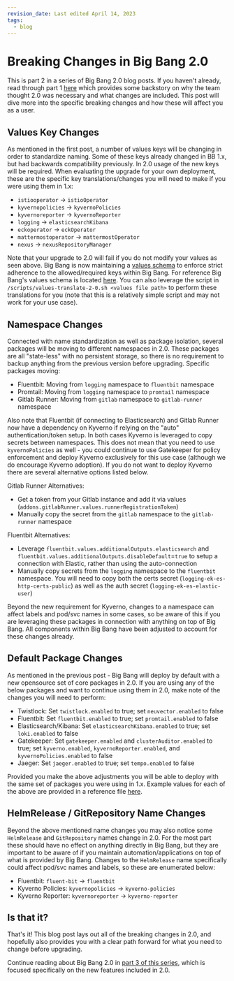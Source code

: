 ```yaml
---
revision_date: Last edited April 14, 2023
tags:
  - blog
---
```


# Breaking Changes in Big Bang 2.0

This is part 2 in a series of Big Bang 2.0 blog posts. If you haven't already, read through part 1 [here](./big-bang-2-0.md) which provides some backstory on why the team thought 2.0 was necessary and what changes are included. This post will dive more into the specific breaking changes and how these will affect you as a user.

## Values Key Changes

As mentioned in the first post, a number of values keys will be changing in order to standardize naming. Some of these keys already changed in BB 1.x, but had backwards compatibility previously. In 2.0 usage of the new keys will be required. When evaluating the upgrade for your own deployment, these are the specific key translations/changes you will need to make if you were using them in 1.x:
- `istiooperator` -> `istioOperator`
- `kyvernopolicies` -> `kyvernoPolicies`
- `kyvernoreporter` -> `kyvernoReporter`
- `logging` -> `elasticsearchKibana`
- `eckoperator` -> `eckOperator`
- `mattermostoperator` -> `mattermostOperator`
- `nexus` -> `nexusRepositoryManager`

Note that your upgrade to 2.0 will fail if you do not modify your values as seen above. Big Bang is now maintaining a [values schema](https://helm.sh/docs/topics/charts/#schema-files) to enforce strict adherence to the allowed/required keys within Big Bang. For reference Big Bang's values schema is located [here](https://repo1.dso.mil/big-bang/bigbang/-/blob/master/chart/values.schema.json). You can also leverage the script in `/scripts/values-translate-2-0.sh <values file path>` to perform these translations for you (note that this is a relatively simple script and may not work for your use case).

## Namespace Changes

Connected with name standardization as well as package isolation, several packages will be moving to different namespaces in 2.0. These packages are all "state-less" with no persistent storage, so there is no requirement to backup anything from the previous version before upgrading. Specific packages moving:
- Fluentbit: Moving from `logging` namespace to `fluentbit` namespace
- Promtail: Moving from `logging` namespace to `promtail` namespace
- Gitlab Runner: Moving from `gitlab` namespace to `gitlab-runner` namespace

Also note that Fluentbit (if connecting to Elasticsearch) and Gitlab Runner now have a dependency on Kyverno if relying on the "auto" authentication/token setup. In both cases Kyverno is leveraged to copy secrets between namespaces. This does not mean that you need to use `kyvernoPolicies` as well - you could continue to use Gatekeeper for policy enforcement and deploy Kyverno exclusively for this use case (although we do encourage Kyverno adoption). If you do not want to deploy Kyverno there are several alternative options listed below.

Gitlab Runner Alternatives:
- Get a token from your Gitlab instance and add it via values (`addons.gitlabRunner.values.runnerRegistrationToken`)
- Manually copy the secret from the `gitlab` namespace to the `gitlab-runner` namespace

Fluentbit Alternatives:
- Leverage `fluentbit.values.additionalOutputs.elasticsearch` and `fluentbit.values.additionalOutputs.disableDefault`=`true` to setup a connection with Elastic, rather than using the auto-connection
- Manually copy secrets from the `logging` namespace to the `fluentbit` namespace. You will need to copy both the certs secret (`logging-ek-es-http-certs-public`) as well as the auth secret (`logging-ek-es-elastic-user`)

Beyond the new requirement for Kyverno, changes to a namespace can affect labels and pod/svc names in some cases, so be aware of this if you are leveraging these packages in connection with anything on top of Big Bang. All components within Big Bang have been adjusted to account for these changes already.

## Default Package Changes

As mentioned in the previous post - Big Bang will deploy by default with a new opensource set of core packages in 2.0. If you are using any of the below packages and want to continue using them in 2.0, make note of the changes you will need to perform:
- Twistlock: Set `twistlock.enabled` to true; set `neuvector.enabled` to false
- Fluentbit: Set `fluentbit.enabled` to true; set `promtail.enabled` to false
- Elasticsearch/Kibana: Set `elasticsearchKibana.enabled` to true; set `loki.enabled` to false
- Gatekeeper: Set `gatekeeper.enabled` and `clusterAuditor.enabled` to true; set `kyverno.enabled`, `kyvernoReporter.enabled`, and `kyvernoPolicies.enabled` to false
- Jaeger: Set `jaeger.enabled` to true; set `tempo.enabled` to false

Provided you make the above adjustments you will be able to deploy with the same set of packages you were using in 1.x. Example values for each of the above are provided in a reference file [here](../docs/reference/configs/example/core-packages-1-x.yaml).

## HelmRelease / GitRepository Name Changes

Beyond the above mentioned name changes you may also notice some `HelmRelease` and `GitRepository` names change in 2.0. For the most part these should have no effect on anything directly in Big Bang, but they are important to be aware of if you maintain automation/applications on top of what is provided by Big Bang. Changes to the `HelmRelease` name specifically could affect pod/svc names and labels, so these are enumerated below:
- Fluentbit: `fluent-bit` -> `fluentbit`
- Kyverno Policies: `kyvernopolicies` -> `kyverno-policies`
- Kyverno Reporter: `kyvernoreporter` -> `kyverno-reporter`

## Is that it?

That's it! This blog post lays out all of the breaking changes in 2.0, and hopefully also provides you with a clear path forward for what you need to change before upgrading.

Continue reading about Big Bang 2.0 in [part 3 of this series](./2-0-new-features.md), which is focused specifically on the new features included in 2.0.
